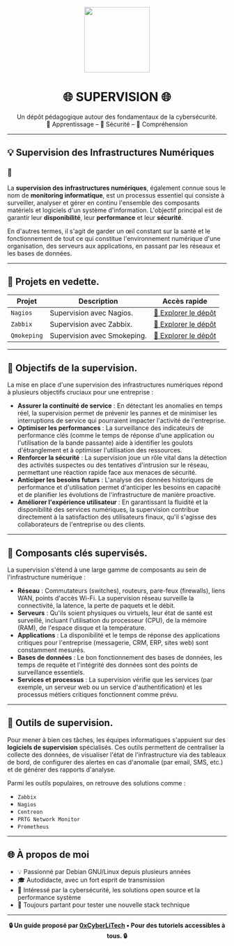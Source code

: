 <p align="center">
  <img src="https://avatars.githubusercontent.com/u/167217017?s=400&u=d983b9423c4eb8cdb9bfe8b14f505be5c894d6bc&v=4" width="150" />
</p>

<h1 align="center">🌐 SUPERVISION 🌐</h1>

<p align="center">
  Un dépôt pédagogique autour des fondamentaux de la cybersécurité.<br>
  📘 Apprentissage – 🔐 Sécurité – 🧠 Compréhension
</p>

---

<h2 align="left">💡 Supervision des Infrastructures Numériques</h2>
<h3 align="left">👋 </h3>

La **supervision des infrastructures numériques**, également connue sous le nom de **monitoring informatique**, est un processus essentiel qui consiste à surveiller, analyser et gérer en continu l'ensemble des composants matériels et logiciels d'un système d'information. L'objectif principal est de garantir leur **disponibilité**, leur **performance** et leur **sécurité**.

En d'autres termes, il s'agit de garder un œil constant sur la santé et le fonctionnement de tout ce qui constitue l'environnement numérique d'une organisation, des serveurs aux applications, en passant par les réseaux et les bases de données.

---

<h2 align="left">🎯 Projets en vedette.</h2>

| Projet           | Description                                                                                   | Accès rapide |
|------------------|-----------------------------------------------------------------------------------------------|--------------|
| `Nagios`    | Supervision avec Nagios. | [📁 Explorer le dépôt](https://github.com/0xCyberLiTech/Nagios) |
| `Zabbix`   | Supervision avec Zabbix. | [📁 Explorer le dépôt](https://github.com/0xCyberLiTech/Zabbix) |
| `Qmokeping`    | Supervision avec Smokeping. | [📁 Explorer le dépôt](https://github.com/0xCyberLiTech/Smokeping) |

---

<h2 align="left">🎯 Objectifs de la supervision.</h2>

La mise en place d'une supervision des infrastructures numériques répond à plusieurs objectifs cruciaux pour une entreprise :

- **Assurer la continuité de service** : En détectant les anomalies en temps réel, la supervision permet de prévenir les pannes et de minimiser les interruptions de service qui pourraient impacter l'activité de l'entreprise.
- **Optimiser les performances** : La surveillance des indicateurs de performance clés (comme le temps de réponse d'une application ou l'utilisation de la bande passante) aide à identifier les goulots d'étranglement et à optimiser l'utilisation des ressources.
- **Renforcer la sécurité** : La supervision joue un rôle vital dans la détection des activités suspectes ou des tentatives d'intrusion sur le réseau, permettant une réaction rapide face aux menaces de sécurité.
- **Anticiper les besoins futurs** : L'analyse des données historiques de performance et d'utilisation permet d'anticiper les besoins en capacité et de planifier les évolutions de l'infrastructure de manière proactive.
- **Améliorer l'expérience utilisateur** : En garantissant la fluidité et la disponibilité des services numériques, la supervision contribue directement à la satisfaction des utilisateurs finaux, qu'il s'agisse des collaborateurs de l'entreprise ou des clients.

---

<h2 align="left">🎯 Composants clés supervisés.</h2>

La supervision s'étend à une large gamme de composants au sein de l'infrastructure numérique :

- **Réseau** : Commutateurs (switches), routeurs, pare-feux (firewalls), liens WAN, points d'accès Wi-Fi. La supervision réseau surveille la connectivité, la latence, la perte de paquets et le débit.
- **Serveurs** : Qu'ils soient physiques ou virtuels, leur état de santé est surveillé, incluant l'utilisation du processeur (CPU), de la mémoire (RAM), de l'espace disque et la température.
- **Applications** : La disponibilité et le temps de réponse des applications critiques pour l'entreprise (messagerie, CRM, ERP, sites web) sont constamment mesurés.
- **Bases de données** : Le bon fonctionnement des bases de données, les temps de requête et l'intégrité des données sont des points de surveillance essentiels.
- **Services et processus** : La supervision vérifie que les services (par exemple, un serveur web ou un service d'authentification) et les processus métiers critiques fonctionnent comme prévu.

---

<h2 align="left">🎯 Outils de supervision.</h2>

Pour mener à bien ces tâches, les équipes informatiques s'appuient sur des **logiciels de supervision** spécialisés. Ces outils permettent de centraliser la collecte des données, de visualiser l'état de l'infrastructure via des tableaux de bord, de configurer des alertes en cas d'anomalie (par email, SMS, etc.) et de générer des rapports d'analyse.

Parmi les outils populaires, on retrouve des solutions comme :

- `Zabbix`
- `Nagios`
- `Centreon`
- `PRTG Network Monitor`
- `Prometheus`

---

## 🌐 À propos de moi

- 💡 Passionné par Debian GNU/Linux depuis plusieurs années
- 🎓 Autodidacte, avec un fort esprit de transmission
- 🔐 Intéressé par la cybersécurité, les solutions open source et la performance système
- 🧪 Toujours partant pour tester une nouvelle stack technique

---

<p align="center">
  <b>🔒 Un guide proposé par <a href="https://github.com/0xCyberLiTech">0xCyberLiTech</a> • Pour des tutoriels accessibles à tous. 🔒</b>
</p>

